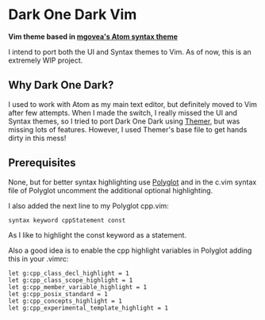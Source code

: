 # Dark One Dark Vim

**Vim theme based in [mgovea's Atom syntax theme](https://github.com/mgovea/dark-one-dark-syntax)**

I intend to port both the UI and Syntax themes to Vim.
As of now, this is an extremely WIP project.

## Why Dark One Dark?

I used to work with Atom as my main text editor, but definitely moved to Vim after few attempts.
When I made the switch, I really missed the UI and Syntax themes, so I tried to port Dark One Dark using [Themer](https://themer.dev), but was missing lots of features.
However, I used Themer's base file to get hands dirty in this mess!

## Prerequisites

None, but for better syntax highlighting use [Polyglot](https://github.com/sheerun/vim-polyglot) and in the c.vim syntax file of Polyglot uncomment the additional optional highlighting.

I also added the next line to my Polyglot cpp.vim:

```
syntax keyword cppStatement const

```

As I like to highlight the const keyword as a statement.

Also a good idea is to enable the cpp highlight variables in Polyglot adding this in your .vimrc:

```
let g:cpp_class_decl_highlight = 1                                                          
let g:cpp_class_scope_highlight = 1                                                         
let g:cpp_member_variable_highlight = 1                                                     
let g:cpp_posix_standard = 1                                                                
let g:cpp_concepts_highlight = 1                                                            
let g:cpp_experimental_template_highlight = 1

```

